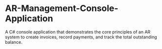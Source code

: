 # AR-Management-Console-Application



A C# console application that demonstrates the core principles of an AR system to create invoices, record payments, and track the total outstanding balance.